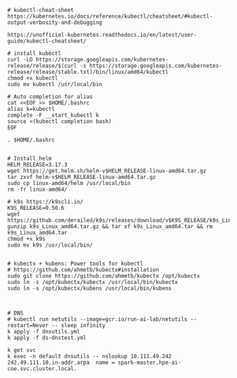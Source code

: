    # kubectl-cheat-sheet
    https://kubernetes.io/docs/reference/kubectl/cheatsheet/#kubectl-output-verbosity-and-debugging 
    
    https://unofficial-kubernetes.readthedocs.io/en/latest/user-guide/kubectl-cheatsheet/

    # install kubectl
    curl -LO https://storage.googleapis.com/kubernetes-release/release/$(curl -s https://storage.googleapis.com/kubernetes-release/release/stable.txt)/bin/linux/amd64/kubectl
    chmod +x kubectl 
    sudo mv kubectl /usr/local/bin
    
    # Auto completion for alias
    cat <<EOF >> $HOME/.bashrc
    alias k=kubectl
    complete -F __start_kubectl k
    source <(kubectl completion bash)
    EOF
 
    . $HOME/.bashrc


    # Install helm
    HELM_RELEASE=3.17.3
    wget https://get.helm.sh/helm-v$HELM_RELEASE-linux-amd64.tar.gz
    tar zxvf helm-v$HELM_RELEASE-linux-amd64.tar.gz 
    sudo cp linux-amd64/helm /usr/local/bin
    rm -fr linux-amd64/
        
    # k9s https://k9scli.io/ 
    K9S_RELEASE=0.50.6
    wget https://github.com/derailed/k9s/releases/download/v$K9S_RELEASE/k9s_Linux_amd64.tar.gz
    gunzip k9s_Linux_amd64.tar.gz && tar xf k9s_Linux_amd64.tar && rm k9s_Linux_amd64.tar
    chmod +x k9s
    sudo mv k9s /usr/local/bin/


    # kubectx + kubens: Power tools for kubectl
    # https://github.com/ahmetb/kubectx#installation
    sudo git clone https://github.com/ahmetb/kubectx /opt/kubectx
    sudo ln -s /opt/kubectx/kubectx /usr/local/bin/kubectx
    sudo ln -s /opt/kubectx/kubens /usr/local/bin/kubens



    # DNS
    # kubectl run netutils --image=gcr.io/run-ai-lab/netutils --restart=Never -- sleep infinity
    k apply -f dnsutils.yml 
    k apply -f ds-dnstest.yml 
    
    k get svc 
    k exec -n default dnsutils -- nslookup 10.111.49.242
    242.49.111.10.in-addr.arpa	name = spark-master.hpe-ai-coe.svc.cluster.local.
